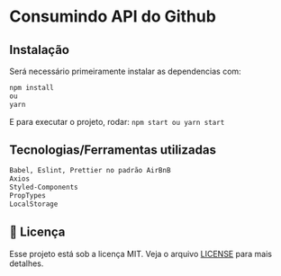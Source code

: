 # Consumindo API do Github

## Instalação

Será necessário primeiramente instalar as dependencias com:
```bash
npm install
ou
yarn
```

E para executar o projeto, rodar: ```npm start ou yarn start ```

## Tecnologias/Ferramentas utilizadas

```bash
Babel, Eslint, Prettier no padrão AirBnB
Axios
Styled-Components
PropTypes
LocalStorage
```

## :memo: Licença

Esse projeto está sob a licença MIT. Veja o arquivo [LICENSE](LICENSE.md) para mais detalhes.
